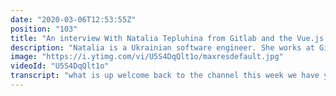 ```yaml
---
date: "2020-03-06T12:53:55Z"
position: "103"
title: "An interview With Natalia Tepluhina from Gitlab and the Vue.js core team"
description: "Natalia is a Ukrainian software engineer. She works at Gitlab and she is part of the Vue.js core team. Those are the two positions a lot of people desire. We dive deep into how she experienced the amazing gitlab hiring process and how she managed to get through it.\n\nNatalia is humble and kind and she explains how she sees life and what gives some great insights on how to succeed. \n\nIn this video series I interview people that are amazing at their jobs in the tech industry. I try to find out what makes these people shine - how to they deliver such high quality work? What tools and best practices do they recommend?\n\nFind Natalia here:\nhttps://www.nataliatepluhina.com/\nhttps://twitter.com/N_Tepluhina\nhttps://gitlab.com/ntepluhina\n\nFollow me here:\nWebsite: https://timbenniks.nl/\nTwitter: https://twitter.com/timbenniks\nGithub: https://github.com/timbenniks\n\nContent created in collaboration with front-end developer love:\nhttps://vuejs.amsterdam\nhttps://twitter.com/vuejsamsterdam\n\n#interview #gitlab #vuejs"
image: "https://i.ytimg.com/vi/U5S4DqQlt1o/maxresdefault.jpg"
videoId: "U5S4DqQlt1o"
transcript: "what is up welcome back to the channel this week we have yet another exciting interview this is one of the interviews that I took at the futures Amsterdam conference about two weeks ago the ones that I announced in the last video so this is a collaboration with the few TS Amsterdam conference and the front end developer laugh love organization content developer love organization yes I need to say this correctly because these guys did me a huge favor I was able to use their studio and sound booths to do this interviews so let's get to it today's interview is with Natalia from the Fuji escort team and gait lab those are two very highly sought after jobs and we discuss on how she actually landed those especially interesting is gait lab and their hiring process they have some amazing processes to do fat people and to figure out if they fit the company I'm super interested in this Natalia is humble and kind and she goes in depth on her philosophy for life and how she is so successful at her age and all the stuff she did this one is only 20 minutes so it's pretty short but we go in depth and it's super cool so no excuses because this one is short you better finish it let's go I'll tell you what I think everything is fine my talk is finished so I'm pretty happy exactly was just going to say just you walk up stage and we grabbed you here you are so this is the question I always ask can you say your name the way it's supposed to be said this is release this is so funny because every single time I'm speaking any English speaker is just screwing my name so badly because this is Russian so I pronounce it's Natalia tip Luciana okay can it can you repeat he says what Natalia tip Luciana oh you do better than English speaker so I'm all done English well I have colleagues that are also from Ukraine and they say no it's not that yeah this is another thing right oh it depends because we have two different forms of the name like Antalya and Natalia and this is like every single time person trying to pronounce it wrongly oh no they're trying yeah so what we establish you are Ukrainian but you work at gitlab and it's remote yes it's cool so you walk with all these people from all over the world so does your culture or their culture does it have some interferences sometimes or is it actually smooth sailing or did you conquer of how complex it is and you're actually fine can you explain a bit so yeah we have employees I think all over the world 60 countries are something like this and get up really tries to make it all smooth as as as much as possible because we have nicely written rules for this but of course if you have your own culture have different cultures dealing with you you have some issues and one of the very typical issue for Eastern European cultures I think it's it comes from our education system because when you have let's say an essay your teacher will mark only bad parts of it with a red pen hmm I call it red pen syndrome okay so I'm working forget lab so I'm reviewing lots of requests we call them modulus now I know I saw you and learn when your Eastern European it's really hard to switch the pattern from this red bad thing because when I reviewing emerging West you need to notice good parts you need to praise people because they did really good job they deliver feature and then you can say okay this might be changed what do you think about the change whatever else but you're in in Ukrainian in register New York and person says I suspect this is the case if this should be changed just to write the thing and you need to deal with this but is it done and the stuff you don't mention is by default good exactly this is actually the red pen singer so like what I didn't mention is good rest but what I mentioned is well and we consider this like a really good review because I did try I actually read the code and I said ok you need to write these these things but this is very toxic if we think about it imagine you're viewed by Ukrainian and you know you'd like did some really beautiful code there but it's not noticed it's like basic this is bad this is bad this is very bad thanks bye what do my culture just doesn't fine but I'm guessing to others if you consider like American developers they usually really praise you and this is really nice from them it's a great feeling when they say oh this is a good code I really like this this is beautiful and you feel encouraged even then they say okay this part is probably not the best what do you think about your writing this and this when you're like yeah yeah completely fine it's alright if you moved to let's say New York to work at some agency and you would have your yearly review they would give you five good things and maybe one bad you would consider yourself a rock star because they didn't even say anything bad yes and I expect like I should like scold it for everything and then I say but okay we will promote you because this one little say thing was really good yeah this is I love this kind of stuff and I have this in my daily job and we noticed this all the time and you have to be so careful because you can hurt people yes exactly it so you are remote so did you choose to do that or was it kind of forced on you because you joined get lap or others - no no I did work remotely even before Geetha and I believe in remote in world cultural is future because I think we waste so much time like commuting especially in Kiev if you worked in city centre and you live outside of the city centre could be like 3-4 hours per day like half of my working day right yeah exactly so I did work remotely before but there was a difference because what I realized that we'd love to have a successful remote company you actually need a culture and you need processes you need really good defined processes to manage the company okay so what I've noticed I've done a lot of remote stuff to not personally me but we're working with people that say in Kiev that aren't there and we work with them what we do however we do meet them like twice or three times a year and we spent two weeks together and in those two weeks you almost do more than in the whole year so there is something to be said for colocation so how do you think about that so yes first of all I agree that sometimes you really need to like gather and work first of all we have the same we have an event called get lab contribute it actually will happen in March it's like every nine months I believe we gather the whole company and this is a lot of people right now right now it's one thousand and two hundred I believe not everyone is going to contribute but still we sometimes we can't fit one hotel so you're completely decentralized and you have so many people yes exactly and second part is gillip also thinks that being completely remote not contacting other developers from your team or other teams is not that productive that's why we have kind of seen it we call travel grants you can travel very have clicks and get up we'll reimburse your travel can work together with them that's great so I spoke to you quite a bit and also our mutual friend Nicola like on how you got hired there because he's a recent hire and he was like really full of it's like why do do all those things and I love it and so do you know something about the hiring process at goodlet and can you tell maybe something about it yes actually the whole pile first of all a whole hiring process is described in our handbook and our handbook is completely open to the world we're all transparent if you want you can just search for get lab handbook and this is like I think 200 pages of different like the manifest of this is good laughs yes like all the processes values like benefits whatever else like everything we do we try to keep it public sometimes we have really weird issues about this but probably we will about it a bit later and harun process is described there as well usually we have some kind of an assessment sent to people then screening interview technical and behavioral interviews and as I was hard this was really funny story because I resisted for so long to be hired you yes it was actually Philippe I probably know her she's well established you speaker as well and it was at Villa London 2018 so no recent via London but last year respond she was like why not applying to give that I was working with anger at this moment our can contribute into view so kinda like torn between two frameworks like why not apply oh my god you've had like five interviews and also I didn't feel qualified enough to join get one big famous company just apply and she was trying to convince me for like two months about this like being my referral all like just applying everything gonna be fine but I was like this is so scary I hate interview process in general I think sometimes it's really stressful and not related to your actual work like whiteboard interviews but at the end I applied and this was so fast for me I think I was the fastest hire for good luck at least I was told this it was in eight days so you did five interviews in eight days yes and every what was really nice every single interview was added with like okay you passed this stage we will like scheduled immediately I didn't I didn't need to wait I know this is not often the case because right now we have more people in the process and we need like more delays sometimes but at the moment I was hired was like really fast and the technical interview was no stress at all surprisingly wow I was it was so relaxed and nice I was live coding and when you do life colony always felt you'd probably know this when you try to do this now matters if it's just manager interviewing you or you're on stage I'm going to fail because this is a stress but it was so nice and relaxed a I've done everything from the first try I say did really well there but then what was the most challenging one I think the most challenging one was not technical it was behavioral interview because when you're working with a remote team the most important part is not hard skills because you can teach people how to code right soft skills are really important the same thing is metal like this should be soft skills because if you speak with a person and you see like they might be not a good fit probably they won't be a good fit one more thing about entry process like every single stage has decision like no yes and strong yes and the pass you need at least one strong yes so if four people said yes to you but this is not strong you're not going to pass that's great this is something you should click no it's kind of one of the darts you do or you were more specialized and then you might get a heart yes yes yes if it's technical it might be strong yes on your neck skills it's behavioral might be as strong yes on its soft skills and soft skills matter okay great things I think we should all use this because I'm hiring a lot of people and I don't have that process but to me the first talk is always do you fit can you speak and can you write just write one paragraph because then it's if your remote it's much easier exactly need communication this is way more important than technical skills you just have right now it's funny my whole talk and this conference was about this I know is there so another one um when you look at your Twitter and you're getting that feed in it it's all looks amazing it's like to me whatever you touch is gold but that's really it's it's rarely true there's always some stuff just like or maybe this didn't work or something in life happened when you curate what goes out but what are the things that you didn't post that actually helped you to be better at other things do you have some of those oh yeah I have I think I had even few cases like first of all when I joined gitlab and I was working for like two months there was a lot of stress for me because you're slightly changing your approach company culture like working for product it was my first product company after being in the agency it was outsourced previously and I was so stressed I actually had high anxiety I even tweeted about this so who my Twitter I remember this if not only was after the conference we attended together yes exactly yes and I was like I'm so stressed and the funny thing I had a talk with about this with my manager because he all of it also reads by Twitter yes that's nice actually and what could you expect like if the manager is bad it will probably get said okay you have anxiety might have some performance issues due to this this is bad but no this wasn't the case when were speaking he said like absolutely the golden rule for me we are not running a sprint we're running a marathon so everything is fine if something slipped it's fine as well what matters is how do you feel if you have an anxiety you can just take a few days off just relax and we will keep in touch in this and I actually overcame this really fast because my actual work didn't put any stress on me like you do what you do everything is good if something sleep we can manage it so basically they trust you yes and this is the one of the key aspects of being a good manager I guess exactly if you trust people everything gonna be good okay it's very important for listeners or viewers to know is you are like this up there and you have the same things as everybody else of course has this many times so it's great that people everybody has this stuff so it's a four person to point it out so this is a question I ask all the time it's kind of a funny one so do you have something that you are that good at or an expert at that nobody really knows about it yes I was a hardcore volley for Flair for like eight years was planing top on Russian guild and I'm really good at this I was top here I was always trying to top any kind of rates as a here and it's fine thing because second here not even second like my competing healer at the same yield was a person who now is my husband we met in World of Warcraft so what of Warcraft now I know they re released some stuff but do you think everybody still knows what this is this game is it's still famous now or do we maybe need to explain I believe like healer is very well known pattern even if you didn't play World of Warcraft and it's pretty famous even right now yes I mean when I said about World of Warcraft in the United States I immediately I was speaking about this from stage I immediately had a question from the audience really loud like horde or lives oh this is cool so it's like really a thing people care about area so what I play these Warcraft 1 oh my god this is old-school then Warcraft 3 came and it was too hard for me because it became online I just couldn't do it and then World of Warcraft I said maybe I'm a bit older than you but for me it didn't resonate it didn't play it but then I saw avatar and I only did that so that's maybe that's the problem but so how did you meet your husband exactly were you like destroying him or was he working with you or other data so in fact if you play World of Warcraft you need to collaborate with people you can adjust compete with that so we are collaborating but we were also trying to like be a top one still so it was like kind of mix of competition and collaboration and yeah but was he in the same country as you know he is actually from Russia okay so he did move to Ukraine ah so he moved back then yeah and do you still play I think I don't I quitted all doubts of Draenor it was like three or four years ago and he's still playing sometimes but not at hardcore anymore because it takes a lot of time like oh yes it's like you quit world of warcraft and you become really good in javascript it's its secret of a good career well you see a lot of people who are actually now a developer that did other computer related creative things it's probably your mind forms a certain way it's for you probably helped I'm not sure what do you think I think it helped in a way like when I'm doing something it doesn't matter if it's a game or if it's like coding I'm really trying to dive deep understand everything like written guides just trying to be the best of what I'm doing a critic at least really good at it and this behavior really helps when you're coding because you still feel like my code is not good enough I feel this every single day and I press when you were teaching me graph QL I felt that all the time my god done but I believe like if you look at your own code that he rolled like two years ago and if you think oh this is really good this is not a good sign you stopped progressing right because code is aging as well ever even said this during his talking is true code is aging and you were not that proficient as you're right now so I believe like every single piece of code I'm writing right now is not perfect as well okay so the funny thing is we are in a few conference we didn't even talk about the fact you're in a few or team that's like here you were like this awesome version of the core team and we just talked about get lab so quick on that how did you get that job hahaha first of all it's not job you're not paid for games and okay and their privilege is that it it what do you think it's more like freeze that if stop you need to do for free but no pressure it's like Evan is really nice about this when remember he's talkin he's like oh we should have documentation ready by then and I'm seeking like surgery like thanks Evan no pressure yeah because section the you do documentation stuff yes I did recommendation stuff mostly I contribute if you stay alive you Apollo and I did some contributions to view 3 as well mostly like reporting and fixing some small box because when you write documentation you find very lots of bugs that's cool exactly when you try to document things because nothing is perfect as we just said so yeah but how did I get there I was contributing to view and video in particular for a long time and I was also communicating with view team mostly with talks team because I was contributing there and it happens like when you do this for a long time people start taking you as a core member if you even if you're not a core member for me it happened at I think GS heroes conference in Romania when actually MC introduced me as a core member and I was like I'm sorry I'm not so you just organically became one yes and then it's just a formal stuff everyone takes you as a core member then you just add it to the github repositories and everyone's like oh oh I thought you already remember well that usually means you did something well that if I want to like go up in my job I just do that job that I want to do for a while okay and at one point they cannot mistake you for it you just you are doing it that should be the way to go I would say I think this is the way to go for any job you're just taking responsibilities and your if your start managing a team at some point because you have a few people you need to manage it to deliver some stuff eventually become a manager yes that's what I do whether you're doing right what I do now is I actually don't write as much code anymore but I get my strengths in front of a client from having written the code and manage it so I can actually ask answer the questions so now I'm feeling a little bit angsty because I haven't written as much so I do more projects now to learn more but yeah this is a kid two jobs but that's that's the way to be the best in my case because I want to be confident about it yes that's true so we are almost at the end looking at the time so this is the one question I ask everybody at the end so let's say you have a billboard and like millions of people that they see it because they're it's like on a highway or something what would you put on it I would say the road of a thousand Li starts with the first step this mean this is like all training is rewarding and it means just if you want to achieve anything you start doing this do baby steps just continue doing this and eventually you will achieve what do you want to achieve but that also means you have to have persistence yes exactly because nothing is just coming to you from out of nowhere if exactly the case when people ask me like oh how did you achieved it I would have been working on this for a long time in eventually I'm here exactly okay one last one so in all these conferences where you go it's a lot lately what do you do with all the stickers I consider stickers to be like a speaker's currency you can exchange the best ones you can trade them and then you can put the best ones you find on your laptop okay so not like me this one has to get full so what is your best one I really like oh my god this is going to be really fancy because my I have to favor it once one is an octa cat from github I'm ashamed saying this but it is me a github sticker yes this is a de Lovelace ahktar cat and I think this is absolutely amazing for me because first of all it's a first woman programmer and it kind of represents Who I am as well at school and second one this shows a perfect balance even if you work for github you're using github and there is it's like when you use frameworks for some reason people assume if you work for get lop your head get up and vice versa if you work on your core team you should hate react I don't I really like all the frameworks don't react angular whatever else yes exactly this shows a balance and my second favorite sticker is actually placed inside a lot of it's like there and it's really funny it says employees must wash hands after using javascript it's very big sticker I guess yes but it's not it's kinda not public because well we are in the JavaScript community it could be taken wrong thanks so much for your time thank you for interview"
---
```


